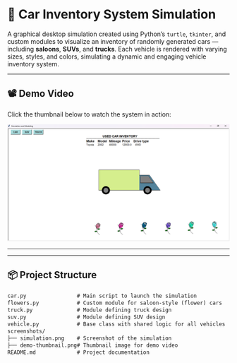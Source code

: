 # 🚗 Car Inventory System Simulation

A graphical desktop simulation created using Python’s `turtle`, `tkinter`, and custom modules to visualize an inventory of randomly generated cars — including **saloons**, **SUVs**, and **trucks**. Each vehicle is rendered with varying sizes, styles, and colors, simulating a dynamic and engaging vehicle inventory system.

---

## 📽️ Demo Video

Click the thumbnail below to watch the system in action:

[![Watch Demo](Screenshot%202025-05-28%20224633.png)](https://drive.google.com/file/d/1is38YtbzJasvvGFLT9VpASEQBwY7ypFD/view?usp=sharing)



---


---

## 📦 Project Structure

```plaintext
car.py                # Main script to launch the simulation
flowers.py            # Custom module for saloon-style (flower) cars
truck.py              # Module defining truck design
suv.py                # Module defining SUV design
vehicle.py            # Base class with shared logic for all vehicles
screenshots/
├── simulation.png    # Screenshot of the simulation
├── demo-thumbnail.png# Thumbnail image for demo video
README.md             # Project documentation





 
